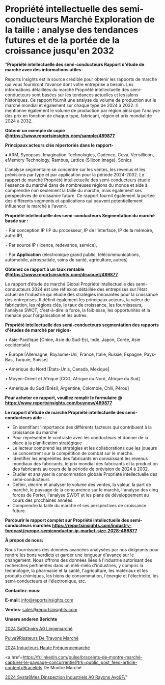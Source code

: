 # Propriété intellectuelle des semi-conducteurs Marché Exploration de la taille : analyse des tendances futures et de la portée de la croissance jusqu'en 2032

"<strong>Propriété intellectuelle des semi-conducteurs Rapport d'étude de marché avec des informations utiles-</strong>

Reports Insights est la source crédible pour obtenir les rapports de marché qui vous fourniront l'avance dont votre entreprise a besoin. Les informations détaillées du marché Propriété intellectuelle des semi-conducteurs sont basées sur les tendances actuelles et les jalons historiques. Ce rapport fournit une analyse du volume de production sur le marché mondial et également sur chaque type de 2024 à 2032. Il mentionne également le volume de production par région ainsi que l'analyse des prix en fonction de chaque type, fabricant, région et prix mondial de 2024 à 2032.

<strong><b>Obtenir un exemple de copie @</b></strong><a href=https://www.reportsinsights.com/sample/489877><strong><b>https://www.reportsinsights.com/sample/489877</b></strong></a>

<b>Principaux acteurs clés répertoriés dans le rapport-</b>

<b> </b>♦ ARM, Synopsys, Imagination Technologies, Cadence, Ceva, Verisillicon, eMemory Technology, Rambus, Lattice (Silicon Image), Sonics

L'analyse segmentaire se concentre sur les ventes, les revenus et les prévisions par type et par application pour la période 2024-2032. Le rapport de marché Propriété intellectuelle des semi-conducteurs étudie l'essence du marché dans de nombreuses régions du monde et aide à comprendre non seulement la taille du marché, mais également ses perspectives de croissance future. Ce rapport fournit également la portée des différents segments et applications qui peuvent potentiellement influencer le marché à l'avenir.

<strong>Propriété intellectuelle des semi-conducteurs Segmentation du marché basée sur :</strong>


⁃ Par conception IP (IP du processeur, IP de l'interface, IP de la mémoire, autre IP),


⁃ Par source IP (licence, redevance, service),


⁃ Par <strong>Application</strong> (électronique grand public, télécommunications, automobile, aérospatiale, soins de santé, agriculture, autres)

<strong><b>Obtenez ce rapport à un taux rentable @</b></strong><a href=https://www.reportsinsights.com/discount/489877><strong><b>https://www.reportsinsights.com/discount/489877</b></strong></a>

Le rapport d’étude de marché Global Propriété intellectuelle des semi-conducteurs 2024 est une réflexion détaillée des entreprises sur l’état actuel de l’industrie qui étudie des stratégies innovantes pour la croissance des entreprises. Il définit également les principaux acteurs, la valeur de fabrication, les régions clés, le taux de croissance, les fournisseurs, l'analyse SWOT, c'est-à-dire la force, la faiblesse, les opportunités et la menace pour l'organisation et les autres.

<strong>Propriété intellectuelle des semi-conducteurs segmentation des rapports d'études de marché par région-</strong>

• Asie-Pacifique [Chine, Asie du Sud-Est, Inde, Japon, Corée, Asie occidentale]

• Europe [Allemagne, Royaume-Uni, France, Italie, Russie, Espagne, Pays-Bas, Turquie, Suisse]

• Amérique du Nord [États-Unis, Canada, Mexique]

• Moyen-Orient et Afrique [CCG, Afrique du Nord, Afrique du Sud]

• Amérique du Sud [Brésil, Argentine, Colombie, Chili, Pérou]

<strong>Pour acheter ce rapport, veuillez remplir le formulaire @   <a href=https://www.reportsinsights.com/buynow/489877>https://www.reportsinsights.com/buynow/489877</a></strong>

<strong>Le rapport d'étude de marché Propriété intellectuelle des semi-conducteurs aide -</strong>
<ul>
  <li>En identifiant 'importance des différents facteurs qui contribuent à la croissance du marché</li>
  <li>Pour représenter le contraste avec les conducteurs et donner de la place à la planification stratégique</li>
  <li>Le lecteur comprend les stratégies et les collaborations que les joueurs se concentrent sur la compétition de combat sur le marché.</li>
  <li>Identifier les empreintes des fabricants en connaissant les revenus mondiaux des fabricants, le prix mondial des fabricants et la production des fabricants au cours de la période de prévision de 2024 à 2032.</li>
  <li>Étudier et analyser la consommation globale Propriété intellectuelle des semi-conducteurs</li>
  <li>Définir, décrire et analyser le volume des ventes, la valeur, la part de marché, le paysage de la concurrence sur le marché, l'analyse des cinq forces de Porter, l'analyse SWOT et les plans de développement au cours des prochaines années.</li>
  <li>Comprendre la taille du marché et ses perspectives de croissance future.</li>
</ul>

<strong>Parcourir le rapport complet sur Propriété intellectuelle des semi-conducteurs marchés <a href=https://reportsinsights.com/industry-forecast/europe-semiconductor-ip-market-size-2028-489877>https://reportsinsights.com/industry-forecast/europe-semiconductor-ip-market-size-2028-489877</a></strong>

<strong>À propos de nous:</strong>

Nous fournissons des données avancées analysées par nos dirigeants pour rendre les bons verdicts et garder une longueur d'avance sur le changement. Nous offrons des données liées à l'industrie autorisant des recherches pertinentes dans un méli-mélo d'industries, y compris la technologie, la pharmacie et la santé, l'agriculture, les matériaux et les produits chimiques, les biens de consommation, l'énergie et l'électricité, les semi-conducteurs et l'électronique, etc.

<strong>Contactez-nous:</strong>

<strong>E-mail:</strong> <a href=mailto:info@reportsinsights.com>info@reportsinsights.com</a>

<strong>Ventes</strong>: <a href=mailto:sales@reportsinsights.com>sales@reportsinsights.com</a>

<strong>Unsere anderen Berichte</strong>

<a href=https://www.linkedin.com/pulse/2024-s%C3%A9choirs-%C3%A0-lingemarch%C3%A9-aper%C3%A7us-de-lindustrie-z0ysc/>2024 Sa9Choirs A0 Lingemarché</a>

<a href=https://www.linkedin.com/pulse/pulv%C3%A9risateurs-de-trayons-march%C3%A9-la-taille-2024-ysoac/>Pulva9Risateurs De Trayons Marché</a>

<a href=https://www.linkedin.com/pulse/2024-inducteurs-haute-fréquencemarché-analyse-71smc/>2024 Inducteurs Haute Fréquencemarché</a>

<a href=https://fr.linkedin.com/pulse/bracelets-de-montre-marché-capturer-le-paysage-concurrentiel?trk=public_post_feed-article-content>Bracelets De Montre Marché</a>

<a href=https://www.linkedin.com/pulse/2024-syst%C3%A8mes-dinspection-industriels-%C3%A0-rayons-ayo9f/>2024 Systa8Mes Dinspection Industriels A0 Rayons Ayo9F/</a>"
